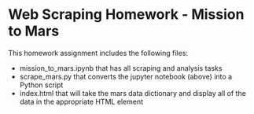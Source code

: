 # Web Scraping Homework - Mission to Mars

This homework assignment includes the following files:

* mission_to_mars.ipynb that has all scraping and analysis tasks
* scrape_mars.py that converts the jupyter notebook (above) into a Python script
* index.html that will take the mars data dictionary and display all of the data in the appropriate HTML element
